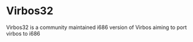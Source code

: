 # Virbos32

Virbos32 is a community maintained i686 version of Virbos aiming to port virbos to i686
